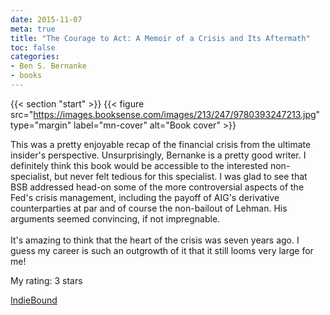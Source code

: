 ```yaml
---
date: 2015-11-07
meta: true
title: "The Courage to Act: A Memoir of a Crisis and Its Aftermath"
toc: false
categories:
- Ben S. Bernanke
- books
---
```


{{< section "start" >}}
{{< figure src="https://images.booksense.com/images/213/247/9780393247213.jpg" type="margin" label="mn-cover" alt="Book cover" >}}

This was a pretty enjoyable recap of the financial crisis from the ultimate insider's perspective. Unsurprisingly, Bernanke is a pretty good writer. I definitely think this book would be accessible to the interested non-specialist, but never felt tedious for this specialist. I was glad to see that BSB addressed head-on some of the more controversial aspects of the Fed's crisis management, including the payoff of AIG's derivative counterparties at par and of course the non-bailout of Lehman. His arguments seemed convincing, if not impregnable. <br /><br />It's amazing to think that the heart of the crisis was seven years ago. I guess my career is such an outgrowth of it that it still looms very large for me!

My rating: 3 stars  

[IndieBound](https://www.indiebound.org/book/9780393247213)
